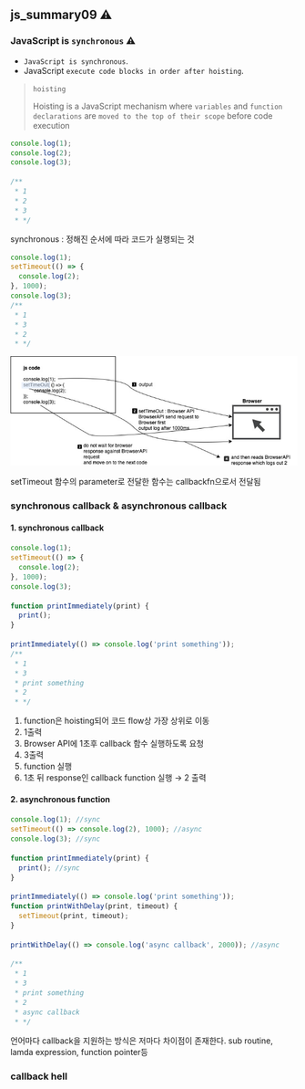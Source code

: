 ## js_summary09 ⚠️

### JavaScript is `synchronous` ⚠️

* `JavaScript is synchronous`.
* JavaScript `execute code blocks in order after hoisting`.

> `hoisting`
>
> Hoisting is a JavaScript mechanism where `variables` and `function declarations` are `moved to the top of their scope` before code execution

```js
console.log(1);
console.log(2);
console.log(3);

/**
 * 1
 * 2
 * 3
 * */
```

synchronous : 정해진 순서에 따라 코드가 실행되는 것

```js
console.log(1);
setTimeout(() => {
  console.log(2);
}, 1000);
console.log(3);
/**
 * 1
 * 3
 * 2
 * */
```

![asynchronous](./assets/asynchronous.jpeg)

setTimeout 함수의 parameter로 전달한 함수는 callbackfn으로서 전달됨

### synchronous callback & asynchronous callback

#### 1. synchronous callback
```js
console.log(1);
setTimeout(() => {
  console.log(2);
}, 1000);
console.log(3);

function printImmediately(print) {
  print();
}

printImmediately(() => console.log('print something'));
/**
 * 1
 * 3
 * print something
 * 2
 * */
```

1. function은 hoisting되어 코드 flow상 가장 상위로 이동
2. 1출력
3. Browser API에 1초후 callback 함수 실행하도록 요청
4. 3출력
5. function 실행
6. 1초 뒤 response인 callback function 실행 → 2 출력

#### 2. asynchronous function

```js
console.log(1); //sync
setTimeout(() => console.log(2), 1000); //async
console.log(3); //sync

function printImmediately(print) {
  print(); //sync
}

printImmediately(() => console.log('print something'));
function printWithDelay(print, timeout) {
  setTimeout(print, timeout);
}

printWithDelay(() => console.log('async callback', 2000)); //async

/**
 * 1
 * 3
 * print something
 * 2
 * async callback
 * */
```

언어마다 callback을 지원하는 방식은 저마다 차이점이 존재한다. sub routine, lamda expression, function pointer등

### callback hell



   










